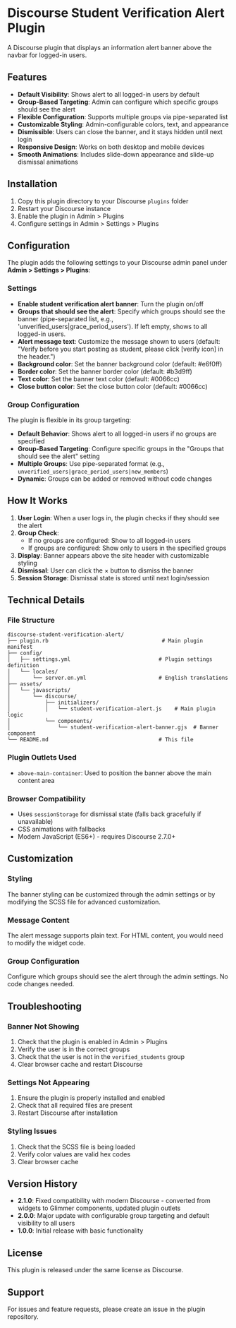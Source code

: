 # Discourse Student Verification Alert Plugin

A Discourse plugin that displays an information alert banner above the navbar for logged-in users.

## Features

- **Default Visibility**: Shows alert to all logged-in users by default
- **Group-Based Targeting**: Admin can configure which specific groups should see the alert
- **Flexible Configuration**: Supports multiple groups via pipe-separated list
- **Customizable Styling**: Admin-configurable colors, text, and appearance
- **Dismissible**: Users can close the banner, and it stays hidden until next login
- **Responsive Design**: Works on both desktop and mobile devices
- **Smooth Animations**: Includes slide-down appearance and slide-up dismissal animations

## Installation

1. Copy this plugin directory to your Discourse `plugins` folder
2. Restart your Discourse instance
3. Enable the plugin in Admin > Plugins
4. Configure settings in Admin > Settings > Plugins

## Configuration

The plugin adds the following settings to your Discourse admin panel under **Admin > Settings > Plugins**:

### Settings

- **Enable student verification alert banner**: Turn the plugin on/off
- **Groups that should see the alert**: Specify which groups should see the banner (pipe-separated list, e.g., 'unverified_users|grace_period_users'). If left empty, shows to all logged-in users.
- **Alert message text**: Customize the message shown to users (default: "Verify before you start posting as student, please click [verify icon] in the header.")
- **Background color**: Set the banner background color (default: #e6f0ff)
- **Border color**: Set the banner border color (default: #b3d9ff)
- **Text color**: Set the banner text color (default: #0066cc)
- **Close button color**: Set the close button color (default: #0066cc)

### Group Configuration

The plugin is flexible in its group targeting:

- **Default Behavior**: Shows alert to all logged-in users if no groups are specified
- **Group-Based Targeting**: Configure specific groups in the "Groups that should see the alert" setting
- **Multiple Groups**: Use pipe-separated format (e.g., `unverified_users|grace_period_users|new_members`)
- **Dynamic**: Groups can be added or removed without code changes

## How It Works

1. **User Login**: When a user logs in, the plugin checks if they should see the alert
2. **Group Check**:
   - If no groups are configured: Show to all logged-in users
   - If groups are configured: Show only to users in the specified groups
3. **Display**: Banner appears above the site header with customizable styling
4. **Dismissal**: User can click the × button to dismiss the banner
5. **Session Storage**: Dismissal state is stored until next login/session

## Technical Details

### File Structure
```
discourse-student-verification-alert/
├── plugin.rb                                    # Main plugin manifest
├── config/
│   ├── settings.yml                            # Plugin settings definition
│   └── locales/
│       └── server.en.yml                       # English translations
├── assets/
│   └── javascripts/
│       └── discourse/
│           ├── initializers/
│           │   └── student-verification-alert.js    # Main plugin logic
│           └── components/
│               └── student-verification-alert-banner.gjs  # Banner component
└── README.md                                   # This file
```

### Plugin Outlets Used

- `above-main-container`: Used to position the banner above the main content area

### Browser Compatibility

- Uses `sessionStorage` for dismissal state (falls back gracefully if unavailable)
- CSS animations with fallbacks
- Modern JavaScript (ES6+) - requires Discourse 2.7.0+

## Customization

### Styling
The banner styling can be customized through the admin settings or by modifying the SCSS file for advanced customization.

### Message Content
The alert message supports plain text. For HTML content, you would need to modify the widget code.

### Group Configuration
Configure which groups should see the alert through the admin settings. No code changes needed.

## Troubleshooting

### Banner Not Showing
1. Check that the plugin is enabled in Admin > Plugins
2. Verify the user is in the correct groups
3. Check that the user is not in the `verified_students` group
4. Clear browser cache and restart Discourse

### Settings Not Appearing
1. Ensure the plugin is properly installed and enabled
2. Check that all required files are present
3. Restart Discourse after installation

### Styling Issues
1. Check that the SCSS file is being loaded
2. Verify color values are valid hex codes
3. Clear browser cache

## Version History

- **2.1.0**: Fixed compatibility with modern Discourse - converted from widgets to Glimmer components, updated plugin outlets
- **2.0.0**: Major update with configurable group targeting and default visibility to all users
- **1.0.0**: Initial release with basic functionality

## License

This plugin is released under the same license as Discourse.

## Support

For issues and feature requests, please create an issue in the plugin repository.
